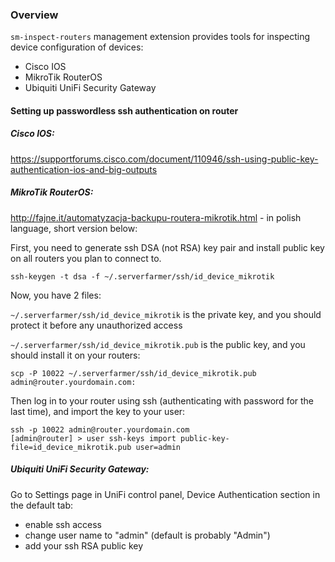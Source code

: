 ### Overview

`sm-inspect-routers` management extension provides tools for inspecting device configuration of devices:

- Cisco IOS
- MikroTik RouterOS
- Ubiquiti UniFi Security Gateway

#### Setting up passwordless ssh authentication on router

##### Cisco IOS:

https://supportforums.cisco.com/document/110946/ssh-using-public-key-authentication-ios-and-big-outputs

##### MikroTik RouterOS:

http://fajne.it/automatyzacja-backupu-routera-mikrotik.html - in polish language, short version below:

First, you need to generate ssh DSA (not RSA) key pair and install public key on all routers you plan to connect to.

```
ssh-keygen -t dsa -f ~/.serverfarmer/ssh/id_device_mikrotik
```

Now, you have 2 files:

`~/.serverfarmer/ssh/id_device_mikrotik` is the private key, and you should protect it before any unauthorized access

`~/.serverfarmer/ssh/id_device_mikrotik.pub` is the public key, and you should install it on your routers:

```
scp -P 10022 ~/.serverfarmer/ssh/id_device_mikrotik.pub admin@router.yourdomain.com:
```

Then log in to your router using ssh (authenticating with password for the last time), and import the key to your user:

```
ssh -p 10022 admin@router.yourdomain.com
[admin@router] > user ssh-keys import public-key-file=id_device_mikrotik.pub user=admin
```

##### Ubiquiti UniFi Security Gateway:

Go to Settings page in UniFi control panel, Device Authentication section in the default tab:

- enable ssh access
- change user name to "admin" (default is probably "Admin")
- add your ssh RSA public key
